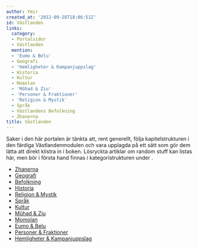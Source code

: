 ```yaml
---
author: Ymir
created_at: '2012-09-28T18:06:51Z'
id: Västlanden
links:
  category:
  - Portalsidor
  - Västlanden
  mention:
  - 'Eumo & Belu'
  - Geografi
  - 'Hemligheter & Kampanjuppslag'
  - Historia
  - Kultur
  - Momolan
  - 'Mûhad & Ziu'
  - 'Personer & Fraktioner'
  - 'Religion & Mystik'
  - Språk
  - Västlandens Befolkning
  - Zhanerna
title: Västlanden
---
```


Saker i den här portalen är tänkta att, rent generellt, följa kapitelstrukturen i den färdiga
Västlandenmodulen och vara upplagda på ett sätt som gör dem lätta att direkt klistra in i boken.
Lösryckta artiklar om random stuff kan listas här, men bör i första hand finnas i kategoristrukturen
under .

-   [Zhanerna]
-   [Geografi]
-   [Befolkning]
-   [Historia]
-   [Religion & Mystik]
-   [Språk]
-   [Kultur]
-   [Mûhad & Ziu]
-   [Momolan]
-   [Eumo & Belu]
-   [Personer & Fraktioner]
-   [Hemligheter & Kampanjuppslag]

  [Zhanerna]: Zhanerna
  [Geografi]: Geografi
  [Befolkning]: Västlandens_Befolkning
  [Historia]: Historia
  [Religion & Mystik]: Religion__Mystik
  [Språk]: Språk
  [Kultur]: Kultur
  [Mûhad & Ziu]: Mûhad__Ziu
  [Momolan]: Momolan
  [Eumo & Belu]: Eumo__Belu
  [Personer & Fraktioner]: Personer__Fraktioner
  [Hemligheter & Kampanjuppslag]: Hemligheter__Kampanjuppslag